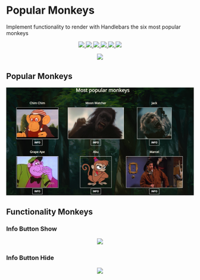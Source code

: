 # Popular Monkeys
Implement functionality to render with Handlebars the six most popular monkeys
<p align='center'>
    <a href='https://github.com/rdrachenberg/popular-monkeys/tree/master/js'>
        <img src='https://img.shields.io/badge/JavaScript-56.4%25-brightgreen?style=plastic&logo=javascript'>
    </a>
    <a href='https://github.com/rdrachenberg/popular-monkeys/blob/master/css/style.css'>
        <img src='https://img.shields.io/badge/CSS-23.8%25-purple?style=plascit&logo=CSS3&logoColor=blue'>
    </a>
    <a href='https://github.com/rdrachenberg/popular-monkeys/blob/master/index.html'> 
        <img src='https://img.shields.io/badge/HTML-19.8%25-orange?style=plastic&logo=HTML5'>
    </a> 
    <a href='https://github.com/rdrachenberg'>
        <img src='https://img.shields.io/badge/Made%20by-rDrachenberg-success?style=plastic&logo=Handlebars&logoColor=blue'>
    </a>
    <a href='https://github.com/rdrachenberg'>
        <img src='https://img.shields.io/badge/Made%20by-rDrachenberg-success?style=plastic&logo=visual-studio-code&logoColor=blue'>
    </a>
    <a href='mailto:RyanDrachenberg@gmail.com'>
        <img src='https://img.shields.io/badge/Ask%20me-anything-1abc9c.svg'>
    </a>
</p>
<p align='center'>
    <img src='https://forthebadge.com/images/badges/powered-by-electricity.svg'>
</p>

## Popular Monkeys
<p align='center'>
    <a href="https://github.com/rdrachenberg/popular-monkeys">
        <img src='./images/monkey-page.png'>
    </a>
</p>

## Functionality Monkeys
### Info Button Show

<p align='center'>
    <a href="https://github.com/rdrachenberg/popular-monkeys">
        <img src='./images/monkeyOne.gif'>
    </a>
</p>

### Info Button Hide
<p align='center'>
    <a href="https://github.com/rdrachenberg/popular-monkeys">
        <img src='./images/monkeyTwo.gif'>
    </a>
</p>
